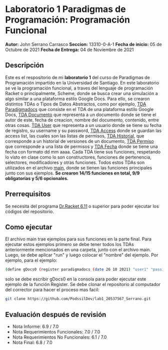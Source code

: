 # Laboratorio 1 Paradigmas de Programación: Programación Funcional
**Autor:** John Serrano Carrasco
**Seccion:** 13310-0-A-1
**Fecha de inicio:** 05 de Octubre de 2021
**Fecha de Entrega:** 04 de Noviembre de 2021

## Descripción
Este es el respositorio de mi **laboratorio 1** del curso de Paradigmas de Programación impartido en la Universidad de Santiago. En este laboratorio se ve la programación funcional, a traves del lenguaje de programación Racket o principalmente, Scheme, donde se busca crear una simulación a algo similar a una plataforma estilo Google Docs.
Para ello, se crearon distintos TDAs o Tipos de Datos Abstractos, como por ejemplo, [TDA Paradigmadocs](https://github.com/PodssilDev/lab1_20537567_Serrano/blob/a82e99141aed0a830509bf8df123d1f5ccb07634/TDAParadigmadocs_20537567_SerranoCarrasco.rkt) que consiste en el TDA de una plataforma estilo Google Docs, [TDA Documento](https://github.com/PodssilDev/lab1_20537567_Serrano/blob/a82e99141aed0a830509bf8df123d1f5ccb07634/TDADocumento_20537567_SerranoCarrasco.rkt) que representa a un documento donde se tiene el autor de este, fecha de creacion, nombre del documento, contenido, entre otras cosas. [TDA User](https://github.com/PodssilDev/lab1_20537567_Serrano/blob/a82e99141aed0a830509bf8df123d1f5ccb07634/TDAUser_20537567_SerranoCarrasco.rkt) que representa a un usuario donde se tiene su fecha de registro, su username y su password, [TDA Access](https://github.com/PodssilDev/lab1_20537567_Serrano/blob/3fc6f94db5827f580b2c9f71e359b3d9c1f1ec48/TDAAccess_20537567_SerranoCarrasco.rkt) donde se guardan las access list, las cuales son las listas de permisos, [TDA Historial](https://github.com/PodssilDev/lab1_20537567_Serrano/blob/57b7b6b9a413206a4b8c2dcd52d27a7c6bb941a3/TDAHistorial_20537567_SerranoCarrasco.rkt), que corresponde a un historial de versiones de un documento, [TDA Permiso](https://github.com/PodssilDev/lab1_20537567_Serrano/blob/57b7b6b9a413206a4b8c2dcd52d27a7c6bb941a3/TDAPermiso_20537567_SerranoCarrasco.rkt) que corresponde a una lista de permisos 
y [TDA Fecha](https://github.com/PodssilDev/lab1_20537567_Serrano/blob/a82e99141aed0a830509bf8df123d1f5ccb07634/TDAFecha_20537567_SerranoCarrasco.rkt) donde se tiene una fecha con formato dd mm aaaa. Cada TDA tiene sus funciones, respetando lo visto en clase como lo son constructores, funciones de pertenencia, selectores, modificadores y otras funciones.
Todos estos TDAs son utilizados en el archivo [main](https://github.com/PodssilDev/lab1_20537567_Serrano/blob/a82e99141aed0a830509bf8df123d1f5ccb07634/main_20537567_SerranoCarrasco.rkt), donde se tienen las funciones principales junto con sus ejemplos. **Se crearon 14/15 funciones en total, 9/9 obligatorias y 5/6 opcionales.**
## Prerrequisitos
Se necesita del programa [Dr.Racket 6.11](https://download.racket-lang.org) o superior para poder ejecutar los códigos del repositorio.
## Como ejecutar
El archivo main trae ejemplos para sus funciones en la parte final. Para ejecutar estos ejemplos primero se debe tener todos los TDAs anteriormente mencionados en una carpeta, junto con el archivo main. Luego, se debe aplicar "run" y luego colocar el "nombre" del ejemplo. Por ejemplo, para el ejemplo: 
```sh
(define gDocs0 (register paradigmadocs (date 26 10 2021) "user1" "pass1"))
```
solo se debe escribir gDocs0 en la consola para poder ejecutar este ejemplo de la función Register.
Se debe clonar el repositorio al computador del corrector para hacer el proceso mas facil:
```sh
git clone https://github.com/PodssilDev/lab1_20537567_Serrano.git
```

## Evaluación después de revisión
* Nota Informe: 6.9 / 7.0
* Nota Requerimientos Funcionales: 7.0 / 7.0
* Nota Requerimientos No Funcionales: 6.1 / 7.0
* Nota Final: 6.8 / 7.0
